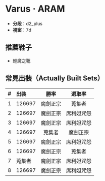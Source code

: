 # Varus · ARAM

- **分段**：d2_plus
- **視窗**：7d

## 推薦鞋子

- 輕魔之靴


## 常見出裝（Actually Built Sets）

| # | 出裝 | 勝率 | 選取率 |
|:-:|:-----|:----:|:------:|
| 1 | 126697 | 魔劍正宗 | 蒐集者 | 席利妲咒怨 | 夜色緣界 | 0.00% | 0.00% |
| 2 | 126697 | 魔劍正宗 | 席利妲咒怨 | 蒐集者 | 夜色緣界 | 0.00% | 0.00% |
| 3 | 126697 | 魔劍正宗 | 席利妲咒怨 | 夜色緣界 | 機會 | 0.00% | 0.00% |
| 4 | 126697 | 蒐集者 | 魔劍正宗 | 席利妲咒怨 | 夜色緣界 | 0.00% | 0.00% |
| 5 | 126697 | 魔劍正宗 | 席利妲咒怨 | 夜色緣界 | 蒐集者 | 0.00% | 0.00% |
| 6 | 126697 | 魔劍正宗 | 蒐集者 | 夜色緣界 | 席利妲咒怨 | 0.00% | 0.00% |
| 7 | 蒐集者 | 魔劍正宗 | 席利妲咒怨 | 夜色緣界 | 機會 | 0.00% | 0.00% |
| 8 | 126697 | 魔劍正宗 | 席利妲咒怨 | 夜色緣界 | 妖夢鬼刀 | 0.00% | 0.00% |

